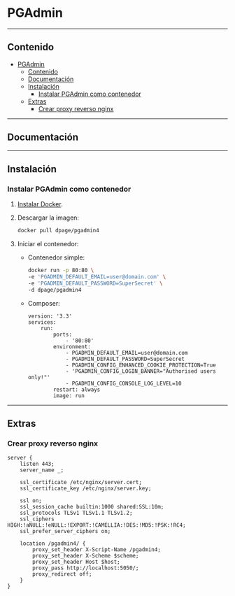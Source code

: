 # PGAdmin

---

## Contenido

- [PGAdmin](#pgadmin)
  - [Contenido](#contenido)
  - [Documentación](#documentación)
  - [Instalación](#instalación)
    - [Instalar PGAdmin como contenedor](#instalar-pgadmin-como-contenedor)
  - [Extras](#extras)
    - [Crear proxy reverso nginx](#crear-proxy-reverso-nginx)

---

## Documentación

---

## Instalación

### Instalar PGAdmin como contenedor

1. [Instalar Docker](../../Herramientas/docker.md#instalación).

2. Descargar la imagen:

    ```sh
    docker pull dpage/pgadmin4
    ```

3. Iniciar el contenedor:

   - Contenedor simple:

      ```sh
      docker run -p 80:80 \
      -e 'PGADMIN_DEFAULT_EMAIL=user@domain.com' \
      -e 'PGADMIN_DEFAULT_PASSWORD=SuperSecret' \
      -d dpage/pgadmin4
      ```

   - Composer:

      ```docker
      version: '3.3'
      services:
          run:
              ports:
                  - '80:80'
              environment:
                  - PGADMIN_DEFAULT_EMAIL=user@domain.com
                  - PGADMIN_DEFAULT_PASSWORD=SuperSecret
                  - PGADMIN_CONFIG_ENHANCED_COOKIE_PROTECTION=True
                  - 'PGADMIN_CONFIG_LOGIN_BANNER="Authorised users only!"'
                  - PGADMIN_CONFIG_CONSOLE_LOG_LEVEL=10
              restart: always
              image: run
      ```

---

## Extras

### Crear proxy reverso nginx

```nginx
server {
    listen 443;
    server_name _;

    ssl_certificate /etc/nginx/server.cert;
    ssl_certificate_key /etc/nginx/server.key;

    ssl on;
    ssl_session_cache builtin:1000 shared:SSL:10m;
    ssl_protocols TLSv1 TLSv1.1 TLSv1.2;
    ssl_ciphers HIGH:!aNULL:!eNULL:!EXPORT:!CAMELLIA:!DES:!MD5:!PSK:!RC4;
    ssl_prefer_server_ciphers on;

    location /pgadmin4/ {
        proxy_set_header X-Script-Name /pgadmin4;
        proxy_set_header X-Scheme $scheme;
        proxy_set_header Host $host;
        proxy_pass http://localhost:5050/;
        proxy_redirect off;
    }
}
```
